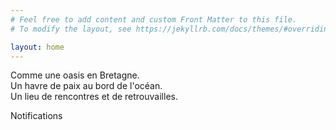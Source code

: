 ```yaml
---
# Feel free to add content and custom Front Matter to this file.
# To modify the layout, see https://jekyllrb.com/docs/themes/#overriding-theme-defaults

layout: home
---
```

Comme une oasis en Bretagne.  
Un havre de paix au bord de l'océan.  
Un lieu de rencontres et de retrouvailles.

<span class="badge" data-badge="8">
  Notifications
</span>